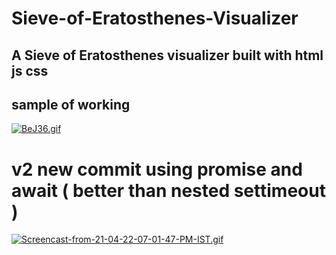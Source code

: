 # Sieve-of-Eratosthenes-Visualizer
## A Sieve of Eratosthenes visualizer built with html js css

## sample of working

[![BeJ36.gif](https://i.postimg.cc/wvW0rJgP/BeJ36.gif)](https://postimg.cc/gXZVXxwq)

# v2 new commit using promise and await ( better than nested settimeout )

[![Screencast-from-21-04-22-07-01-47-PM-IST.gif](https://i.postimg.cc/J0nnJBcF/Screencast-from-21-04-22-07-01-47-PM-IST.gif)](https://postimg.cc/k60qPGHN)